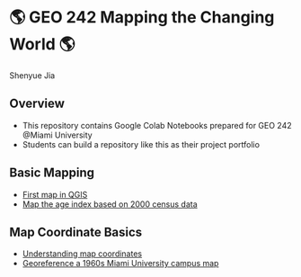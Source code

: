 # :earth_americas: GEO 242 Mapping the Changing World :earth_americas:

Shenyue Jia

## Overview
- This repository contains Google Colab Notebooks prepared for GEO 242 @Miami University
- Students can build a repository like this as their project portfolio

## Basic Mapping

- [First map in QGIS]([https://github.com/jiashenyue/geo441-541/blob/main/basic-mapping/first-arcgis-mapping.ipynb](https://github.com/jiashenyue/geo242/blob/main/basic-mapping/first-qgis-mapping.ipynb))
- [Map the age index based on 2000 census data](https://github.com/jiashenyue/geo242/blob/main/basic-mapping/age-index-mapping.ipynb)

## Map Coordinate Basics

- [Understanding map coordinates](https://github.com/jiashenyue/geo242/blob/main/map-coordinates-basics/understanding-coordinates.ipynb)
- [Georeference a 1960s Miami University campus map](https://github.com/jiashenyue/geo242/blob/main/map-coordinates-basics/georeference-miami-univ-campus-map.ipynb)
